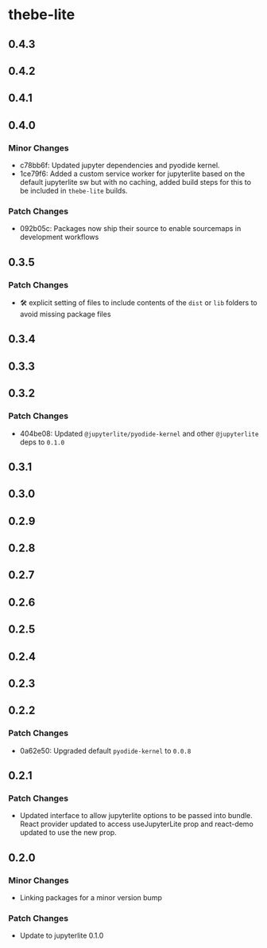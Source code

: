 # thebe-lite

## 0.4.3

## 0.4.2

## 0.4.1

## 0.4.0

### Minor Changes

- c78bb6f: Updated jupyter dependencies and pyodide kernel.
- 1ce79f6: Added a custom service worker for jupyterlite based on the default jupyterlite sw but with no caching, added build steps for this to be included in `thebe-lite` builds.

### Patch Changes

- 092b05c: Packages now ship their source to enable sourcemaps in development workflows

## 0.3.5

### Patch Changes

- 🛠 explicit setting of files to include contents of the `dist` or `lib` folders to avoid missing package files

## 0.3.4

## 0.3.3

## 0.3.2

### Patch Changes

- 404be08: Updated `@jupyterlite/pyodide-kernel` and other `@jupyterlite` deps to `0.1.0`

## 0.3.1

## 0.3.0

## 0.2.9

## 0.2.8

## 0.2.7

## 0.2.6

## 0.2.5

## 0.2.4

## 0.2.3

## 0.2.2

### Patch Changes

- 0a62e50: Upgraded default `pyodide-kernel` to `0.0.8`

## 0.2.1

### Patch Changes

- Updated interface to allow jupyterlite options to be passed into bundle. React provider updated to access useJupyterLite prop and react-demo updated to use the new prop.

## 0.2.0

### Minor Changes

- Linking packages for a minor version bump

### Patch Changes

- Update to jupyterlite 0.1.0
